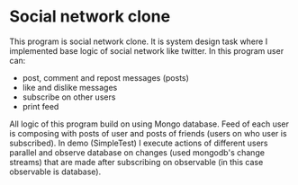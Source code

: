# Social network clone
This program is social network clone. It is system design task where I implemented base logic of social network like twitter. In this program user can:
- post, comment and repost messages (posts)
- like and dislike messages
- subscribe on other users
- print feed

All logic of this program build on using Mongo database. Feed of each user is composing with posts of user and posts of friends (users on who user is subscribed). In demo (SimpleTest) I execute actions of different users parallel and observe database on changes (used mongodb's change streams) that are made after subscribing on observable (in this case observable is database).
